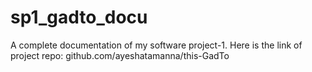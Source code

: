 # sp1_gadto_docu
A complete documentation of my software project-1.
Here is the link of project repo: github.com/ayeshatamanna/this-GadTo
